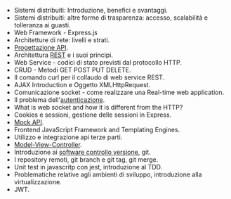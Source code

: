 - Sistemi distribuiti: Introduzione, benefici e svantaggi.
- Sistemi distribuiti: altre forme di trasparenza: accesso, scalabilità e tolleranza ai guasti.
- Web Framework - Express.js
- Architetture di rete: livelli e strati.
- [Progettazione API](progettazione-api.md).
- Architettura [REST](rest.md) e i suoi principi.
- Web Service - codici di stato previsti dal protocollo HTTP.
- CRUD - Metodi GET POST PUT DELETE.
- Il comando curl per il collaudo di web service REST.
- AJAX Introduction e Oggetto XMLHttpRequest.
- Comunicazione socket - come realizzare una Real-time web application.
- Il problema dell'[autenticazione](autenticazione.md).
- What is web socket and how it is different from the HTTP? 
- Cookies e sessioni, gestione delle sessioni in Express.
- [Mock API](mock-api.md).
- Frontend JavaScript Framework and Templating Engines.
- Utilizzo e integrazione api terze parti.
- [Model-View-Controller](mvc.md).
- Introduzione ai [software controllo versione](software-controllo-versione-md), git.
- I repository remoti, git branch e git tag, git merge.
- Unit test in javascritp con jest, introduzione al TDD.
- Problematiche relative agli ambienti di sviluppo, introduzione alla virtualizzazione.
- JWT.

